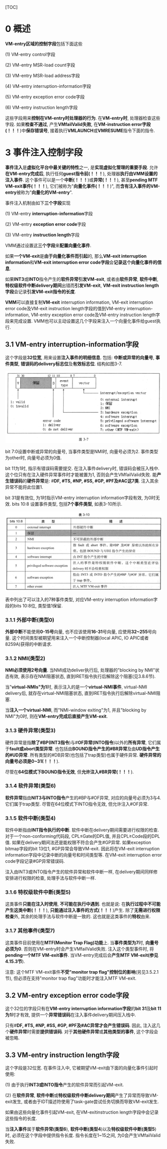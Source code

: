 [TOC]

# 0 概述

**VM\-entry区域的控制字段**包括下面这些

(1) VM\-entry control字段

(2) VM\-entry MSR\-load count字段

(3) VM\-entry MSR\-load address字段

(4) VM\-entry interruption\-information字段

(5) VM\-entry exception error code字段

(6) VM\-entry instruction length字段

这些字段用来**控制在VM\-entry时处理器的行为**. 在**VM\-entry时**, 处理器检查这些字段. 如果**检查不通过**, 产生**VMfailValid失败**, 在**VM\-instruction error字段(！！！**)中**保存错误号**, 接着执行**VMLAUNCH**或**VMRESUME**指令下面的指令.

# 3 事件注入控制字段

**事件注入**是**虚拟化平台中最关键的特性**之一, 是**实现虚拟化管理的重要手段**. 允许**在VM\-entry完成后**, 执行任何**guest指令前(！！！**), 处理器**执行由VMM设置的注入事件**. 这个事件可以是一个**中断(！！！**)或**异常(！！！**), 甚至**pending MTF VM\-exit事件(！！！**), 它们被称为"**向量化事件(！！！**)", 而**含有注入事件的VM\-entry**被称为"**向量化的VM\-entry**".

事件注入机制由如下**三个字段**实现

(1) VM\-entry **interruption\-information**字段

(2) VM\-entry **exception error code**字段

(3) VM\-entry **instruction length**字段

VMM通过设置这**三个字段**来**配置向量化事件**. 

如果**一个VM\-exit**是**由于向量化事件而引起**的, 那么**VM\-exit interruption information**和**VM\-exit interruption error code字段**会**记录这个向量化事件的信息**. 

如果**INT3**或**INTO**指令产生的**软件异常引发VM\-exit**, 或者由**软件异常**, **软件中断**, **特权级软件中断delivery期间**出错而**引发VM\-exit**, **VM\-exit instruction length字段**会记录**引发VM\-exit指令的长度**.

**VMM**可以直接复制**VM\-exit** interruption information, VM\-exit interruption error code及VM\-exit instruction length字段的值到VM\-entry interruption\-information, VM\-entry exception error code及VM\-entry instruction length字段来完成设置. VMM也可以主动设置这几个字段来注入一个向量化事件给guest执行.

## 3.1 VM\-entry interruption\-information字段

这个字段是**32位宽**, 用来设置**注入事件的明细信息**. 包括: **中断或异常的向量号**, **事件类型**, **错误码的delivery标志位**及**有效标志位**. 结构如图3\-7.

![config](./images/1.png)

bit 7:0设置中断或异常的向量号, 当事件类型是NMI时, 向量号必须为2. 事件类型为other时, 向量号必须为0值.

bit 11为1时, 指示有错误码需要提交. 在注入事件delivery时, 错误码会被压入栈中. 这个位只有在注入硬件异常事件时才能被置为1, 否则会产生VMfailValid失败. 能**产生错误码**的**硬件异常**是: \#**DF, \#TS, \#NP, \#SS, \#GP, \#PF及\#AC这7类**. 注入其余异常不能将此位置1.

bit 31是有效位, 为1时指示VM\-entry interruption information字段有效, 为0时无效. bits 10:8 设置事件类型, 包括**7个事件类型**, 如表3\-10所示.

![config](./images/2.png)

表中列出了可以注入的7种事件类型, 对应VM\-entry interruption information字段的bits 10:8位, 类型值1保留.

### 3.1.1 外部中断(类型0)

**外部中断**不能使用**0\-15号**向量, 也不应该使用**16\-31**号向量, 应使用**32\~255**号向量. 这个时间类型被期望用来注入一个中断控制器(local APIC, IO APIC或者8259A)获得的中断请求.

### 3.1.2 NMI(类型2)

**NMI必须使用2号向量**. 当NMI成功deliver执行后, 处理器的"blocking by NMI"状态有效, 表示存在NMI阻塞状态, 直到IRET指令执行后解除这个阻塞(见3.8.6节).

当"**virtual\-NMIs"为1**时, 表示注入的是一个**virtual\-NMI事件**, virtual\-NMI delivery后, 就存在virtual\-NMI阻塞状态, 直到IRET指令执行后解除virtual\-NMI阻塞.

当**注入一个virtual\-NMI**, 而"NMI\-window exiting"为1, 并且"blocking by NMI"为0时, 则在**VM\-entry完成后直接产生VM\-exit**.

### 3.1.3 硬件异常(类型3)

硬件异常是指**除了\#BP(INT3指令**)与\#**OF异常(INTO指令**)以外的**所有异常**, 它们属于**fault或abort类型异常**. 也包括由**BOUND指令产生的\#BR异常**及由**UD指令产生的\#UD异常**. 所有类型的\#DB异常(也包括了trap类型)也属于硬件异常. **硬件异常的向量号必须是0\~31(！！！**).

尽管在**64位模式下BOUND指令无效**, 但**允许注入\#BR异常(！！！**).

### 3.1.4 软件异常(类型6)

**软件异常**指由**NIT3与INTO指令**产生的\#BP与\#OF异常, 对应的向量号必须为3与4. 它们属于trap类型. 尽管在64位模式下INTO指令无效, 但允许注入\#OF异常.

### 3.1.5 软件中断(类型4)

软件中断指由**INT指令执行的中断**. 软件中断在delivery期间需要进行权限的检查. 对于一个non\-conforming代码段, CPL≤Gate的DPL值, 并且CPL≥Code段的DPL值. 如果在delivery期间法还是能权限不符合会产生\#GP异常. 如果exception bitmap字段的bit 13位1, \#GP异常会导致VM\-exit. 因此将在VM\-exit interruption information字段中记录中断的向量号和时间类型等. 在VM\-exit interruption error code字段记录\#GP异常错误码.

注入由INT3或INTO指令产生的软件异常和软件中断一样, 在delivery期间同样修安排进行权限的检查, 处理手法与软件中断一样.

### 3.1.6 特权级软件中断(类型5)

这类事件**只能在注入时使用**, **不可能在执行中遇到**. 也就是说: 在**执行过程中不可能产生这类中断(！！！**), **只能通过注入事件的方式(！！！**)产生. 除了**无需进行权限检查**外, 其余的处理手法与软件中断是一致的. 这也就是这类事件的**特权**由来.

### 3.1.7 其他事件(类型7)

这类事件目前使用在**MTF(Monitor Trap Flag)功能**上. 当**事件类型为7**时, **向量号必须为0**. 否则在VM\-entry时会产生VMfailValid失败. 注入这个类型事件时, 将**pending一个MTF VM\-exit事件**. 当VM\-entry完成后会**产生MTF VM\-exit(参见4.15.3节**).

注意: 这个MTF VM\-exit事件**不受"monitor trap flag"控制位的影响**(另见3.5.2.1节), 但必须在支持"monitor trap flag"功能时才能注入MTF VM\-exit.

## 3.2 VM\-entry exception error code字段

这个32位的字段只有在**VM\-entry interruption information字段**的**bit 31**及**bit 11为1**时才有效, 提供一个**异常错误码**在注入事件delivery期间压入栈中.

只有\#**DF, \#TS, \#NP, \#SS, \#GP, \#PF及\#AC异常才会产生错误码**. 因此, 注入这几个**硬件异常**时需要**提供错误码**. 对于**其他硬件异常**或**其他类型的事件**, 这个字段会被忽略.

## 3.3 VM\-entry instruction length字段

这个字段是32位宽. 在事件注入中, 它被期望VM\-exit由下面的向量化事件引起时使用:

(1) 由于执行**INT3或INTO指令**产生的软件异常而引起VM\-exit.

(2) 在**软件异常**, **软件中断**或**特权级软件中断delivery期间**产生了异常而导致VM\-exit发生, 或者由于IDT描述符使用了task\-gate尝试任务切换而导致VM\-exit发生.

如果由这些向量化事件引起VM\-exit, 在VM\-exitinstruction length字段中会记录这些指令的长度.

当**注入事件**属于**软件异常(类型6**), **软件中断(类型4**)以及**特权级软件中断(类型5**)时, 必须在这个字段中提供指令长度. 指令长度在1\~15之间, 为0会产生VMfailValid失败.